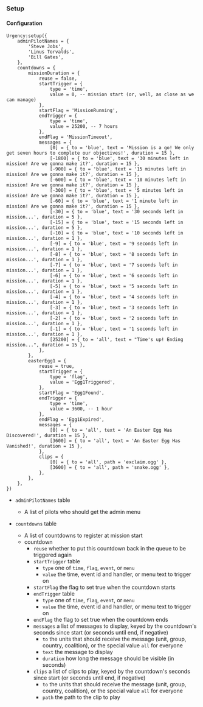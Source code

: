 <!-- markdownlint-disable MD041 -->
### Setup

#### Configuration

```lua,editable
Urgency:setup({
    adminPilotNames = {
        'Steve Jobs',
        'Linus Torvalds',
        'Bill Gates',
    },
    countdowns = {
        missionDuration = {
            reuse = false,
            startTrigger = {
                type = 'time',
                value = 0, -- mission start (or, well, as close as we can manage)
            },
            startFlag = 'MissionRunning',
            endTrigger = {
                type = 'time',
                value = 25200, -- 7 hours
            },
            endFlag = 'MissionTimeout',
            messages = {
                [0] = { to = 'blue', text = 'Mission is a go! We only get seven hours to complete our objectives!', duration = 15 },
                [-1800] = { to = 'blue', text = '30 minutes left in mission! Are we gonna make it?', duration = 15 },
                [-900] = { to = 'blue', text = '15 minutes left in mission! Are we gonna make it?', duration = 15 },
                [-600] = { to = 'blue', text = '10 minutes left in mission! Are we gonna make it?', duration = 15 },
                [-300] = { to = 'blue', text = '5 minutes left in mission! Are we gonna make it?', duration = 15 },
                [-60] = { to = 'blue', text = '1 minute left in mission! Are we gonna make it?', duration = 15 },
                [-30] = { to = 'blue', text = '30 seconds left in mission...', duration = 5 },
                [-15] = { to = 'blue', text = '15 seconds left in mission...', duration = 5 },
                [-10] = { to = 'blue', text = '10 seconds left in mission...', duration = 1 },
                [-9] = { to = 'blue', text = '9 seconds left in mission...', duration = 1 },
                [-8] = { to = 'blue', text = '8 seconds left in mission...', duration = 1 },
                [-7] = { to = 'blue', text = '7 seconds left in mission...', duration = 1 },
                [-6] = { to = 'blue', text = '6 seconds left in mission...', duration = 1 },
                [-5] = { to = 'blue', text = '5 seconds left in mission...', duration = 1 },
                [-4] = { to = 'blue', text = '4 seconds left in mission...', duration = 1 },
                [-3] = { to = 'blue', text = '3 seconds left in mission...', duration = 1 },
                [-2] = { to = 'blue', text = '2 seconds left in mission...', duration = 1 },
                [-1] = { to = 'blue', text = '1 seconds left in mission...', duration = 1 },
                [25200] = { to = 'all', text = "Time's up! Ending mission...", duration = 15 },
            },
        },
        easterEgg1 = {
            reuse = true,
            startTrigger = {
                type = 'flag',
                value = 'Egg1Triggered',
            },
            startFlag = 'Egg1Found',
            endTrigger = {
                type = 'time',
                value = 3600, -- 1 hour
            },
            endFlag = 'Egg1Expired',
            messages = {
                [0] = { to = 'all', text = 'An Easter Egg Was Discovered!', duration = 15 },
                [3600] = { to = 'all', text = 'An Easter Egg Has Vanished!', duration = 15 },
            },
            clips = {
                [0] = { to = 'all', path = 'exclaim.ogg' },
                [3600] = { to = 'all', path = 'snake.ogg' },
            },
        },
    },
})
```

- `adminPilotNames` table
  - A list of pilots who should get the admin menu

- `countdowns` table
  - A list of countdowns to register at mission start
  - countdown
    - `reuse` whether to put this countdown back in the queue to be triggered again
    - `startTrigger` table
      - `type` one of `time`, `flag`, `event`, or `menu`
      - `value` the time, event id and handler, or menu text to trigger on
    - `startFlag` the flag to set true when the countdown starts
    - `endTrigger` table
      - `type` one of `time`, `flag`, `event`, or `menu`
      - `value` the time, event id and handler, or menu text to trigger on
    - `endFlag` the flag to set true when the countdown ends
    - `messages` a list of messages to display, keyed by the countdown's seconds since start (or seconds until end, if negative)
      - `to` the units that should receive the message (unit, group, country, coalition), or the special value `all` for everyone
      - `text` the message to display
      - `duration` how long the message should be visible (in seconds)
    - `clips` a list of clips to play, keyed by the countdown's seconds since start (or seconds until end, if negative)
      - `to` the units that should receive the message (unit, group, country, coalition), or the special value `all` for everyone
      - `path` the path to the clip to play
